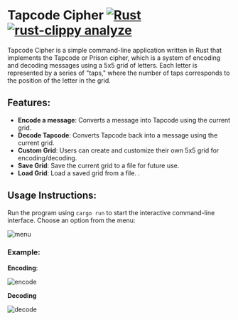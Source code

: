 # Tapcode Cipher  [![Rust](https://github.com/Umair-khurshid/Tapcode-Cipher/actions/workflows/rust.yml/badge.svg)](https://github.com/Umair-khurshid/Tapcode-Cipher/actions/workflows/rust.yml) [![rust-clippy analyze](https://github.com/Umair-khurshid/Tapcode-Cipher/actions/workflows/rust-clippy.yml/badge.svg)](https://github.com/Umair-khurshid/Tapcode-Cipher/actions/workflows/rust-clippy.yml)
Tapcode Cipher is a simple command-line application written in Rust that implements the Tapcode or Prison cipher, which is a system of encoding and decoding messages using a 5x5 grid of letters. Each letter is represented by a series of "taps," where the number of taps corresponds to the position of the letter in the grid. 

## Features:
- **Encode a message**: Converts a message into Tapcode using the current grid.
- **Decode Tapcode**: Converts Tapcode back into a message using the current grid.
- **Custom Grid**: Users can create and customize their own 5x5 grid for encoding/decoding.
- **Save Grid**: Save the current grid to a file for future use.
- **Load Grid**: Load a saved grid from a file.
.
## Usage Instructions:
Run the program using `cargo run` to start the interactive command-line interface.
Choose an option from the menu:

![menu](https://github.com/user-attachments/assets/fb071edf-fecb-4e01-a31d-d09bda72c593)

### Example:
**Encoding**:

![encode](https://github.com/user-attachments/assets/758a139f-cfc8-4864-aa60-86d475c6951c)

**Decoding**

![decode](https://github.com/user-attachments/assets/43ce3dcf-96bb-4e12-a6d5-0ab469c004ff)
